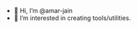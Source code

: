 - 👋 Hi, I’m @amar-jain
- 👀 I’m interested in creating tools/utilities.


<!---
amar-jain/amar-jain is a ✨ special ✨ repository because its `README.md` (this file) appears on your GitHub profile.
You can click the Preview link to take a look at your changes.
--->
